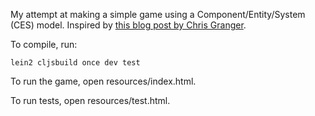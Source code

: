 My attempt at making a simple game using a Component/Entity/System (CES) model. Inspired by [this blog post by Chris Granger](http://www.chris-granger.com/2012/12/11/anatomy-of-a-knockout/).

To compile, run:

    lein2 cljsbuild once dev test

To run the game, open resources/index.html.

To run tests, open resources/test.html.
